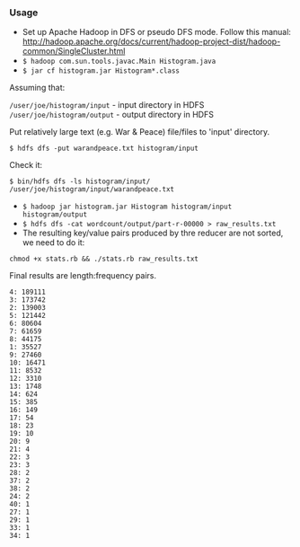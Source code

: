 ### Usage

* Set up Apache Hadoop in DFS or pseudo DFS mode. Follow this manual: http://hadoop.apache.org/docs/current/hadoop-project-dist/hadoop-common/SingleCluster.html
* `$ hadoop com.sun.tools.javac.Main Histogram.java`
* `$ jar cf histogram.jar Histogram*.class`

Assuming that:

`/user/joe/histogram/input` - input directory in HDFS
`/user/joe/histogram/output` - output directory in HDFS

Put relatively large text (e.g. War & Peace)  file/files to 'input' directory.

`$ hdfs dfs -put warandpeace.txt histogram/input`

Check it:

```
$ bin/hdfs dfs -ls histogram/input/
/user/joe/histogram/input/warandpeace.txt 
```

* `$ hadoop jar histogram.jar Histogram histogram/input histogram/output`
* `$ hdfs dfs -cat wordcount/output/part-r-00000 > raw_results.txt`
*  The resulting key/value pairs produced by thre reducer are not sorted, we need to do it: 

`chmod +x stats.rb && ./stats.rb raw_results.txt`

Final results are length:frequency pairs.

```
4: 189111
3: 173742
2: 139003
5: 121442
6: 80604
7: 61659
8: 44175
1: 35527
9: 27460
10: 16471
11: 8532
12: 3310
13: 1748
14: 624
15: 385
16: 149
17: 54
18: 23
19: 10
20: 9
21: 4
22: 3
23: 3
28: 2
37: 2
38: 2
24: 2
40: 1
27: 1
29: 1
33: 1
34: 1
```

